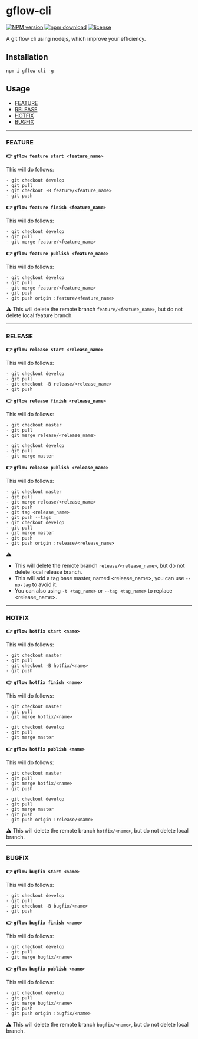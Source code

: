 # gflow-cli
[![NPM version](https://img.shields.io/npm/v/gflow-cli.svg)](https://www.npmjs.com/package/gflow-cli)
[![npm download](https://img.shields.io/npm/dt/gflow-cli.svg?style=flat-square)](https://www.npmjs.com/package/gflow-cli)
[![license](https://img.shields.io/npm/l/gflow-cli.svg?style=flat-square)](https://github.com/fengxianqi/gflow-cli/blob/master/LICENSE)

A git flow cli using nodejs, which improve your efficiency.
## Installation
```
npm i gflow-cli -g
```

## Usage
- [FEATURE](#FEATURE)
- [RELEASE](#RELEASE)
- [HOTFIX](#HOTFIX)
- [BUGFIX](#BUGFIX)

------
### FEATURE


**:point_right: `gflow feature start <feature_name>`**

This will do follows: 
```
- git checkout develop
- git pull
- git checkout -B feature/<feature_name>
- git push
```

**:point_right: `gflow feature finish <feature_name>`**

This will do follows: 
```
- git checkout develop
- git pull
- git merge feature/<feature_name>
```


**:point_right: `gflow feature publish <feature_name>`**

This will do follows: 
```
- git checkout develop
- git pull
- git merge feature/<feature_name>
- git push
- git push origin :feature/<feature_name>
```

:warning: This will delete the remote branch `feature/<feature_name>`, but do not delete local feature branch.


------
### RELEASE

**:point_right: `gflow release start <release_name>`**

This will do follows: 
```
- git checkout develop
- git pull
- git checkout -B release/<release_name>
- git push
```

**:point_right: `gflow release finish <release_name>`**

This will do follows: 
```
- git checkout master
- git pull
- git merge release/<release_name>

- git checkout develop
- git pull
- git merge master
```

**:point_right: `gflow release publish <release_name>`**

This will do follows: 
```
- git checkout master
- git pull
- git merge release/<release_name>
- git push
- git tag <release_name>
- git push --tags
- git checkout develop
- git pull
- git merge master
- git push
- git push origin :release/<release_name>
```

:warning: 
- This will delete the remote branch `release/<release_name>`, but do not delete local release branch.
- This will add a tag base master, named <release_name>, you can use `--no-tag` to avoid it.
- You can also using `-t <tag_name>` or `--tag <tag_name>` to replace <release_name>.

------
### HOTFIX


**:point_right: `gflow hotfix start <name>`**

This will do follows: 
```
- git checkout master
- git pull
- git checkout -B hotfix/<name>
- git push
```

**:point_right: `gflow hotfix finish <name>`**

This will do follows: 
```
- git checkout master
- git pull
- git merge hotfix/<name>

- git checkout develop
- git pull
- git merge master
```

**:point_right: `gflow hotfix publish <name>`**

This will do follows: 
```
- git checkout master
- git pull
- git merge hotfix/<name>
- git push

- git checkout develop
- git pull
- git merge master
- git push
- git push origin :release/<name>
```
:warning: This will delete the remote branch `hotfix/<name>`, but do not delete local  branch.

------
### BUGFIX

**:point_right: `gflow bugfix start <name>`**

This will do follows: 
```
- git checkout develop
- git pull
- git checkout -B bugfix/<name>
- git push
```

**:point_right: `gflow bugfix finish <name>`**

This will do follows: 
```
- git checkout develop
- git pull
- git merge bugfix/<name>
```


**:point_right: `gflow bugfix publish <name>`**

This will do follows: 
```
- git checkout develop
- git pull
- git merge bugfix/<name>
- git push
- git push origin :bugfix/<name>
```

:warning: This will delete the remote branch `bugfix/<name>`, but do not delete local branch.

